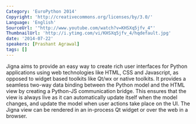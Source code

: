 ```yaml
---
Category: 'EuroPython 2014'
Copyright: 'http://creativecommons.org/licenses/by/3.0/'
Language: 'English'
SourceUrl: '"http://www.youtube.com/watch?v=KHSXq5jfv_4"'
ThumbnailUrl: 'http://i.ytimg.com/vi/KHSXq5jfv_4/hqdefault.jpg'
date: '2014-07-22'
speakers: [Prashant Agrawal]
tags: []
---
```

Jigna aims to provide an easy way to create rich user interfaces for Python applications using web technologies like HTML, CSS and Javascript, as opposed to widget based toolkits like Qt/wx or native toolkits. It provides a seamless two-way data binding between the Python model and the HTML view by creating a Python-JS communication bridge. This ensures that the view is always live as it can automatically update itself when the model changes, and update the model when user actions take place on the UI. The Jigna view can be rendered in an in-process Qt widget or over the web in a browser.